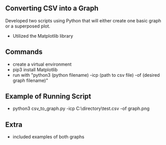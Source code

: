 ## Converting CSV into a Graph
Developed two scripts using Python that will either create one basic graph or a superposed plot.
- Utilized the Matplotlib library

## Commands
- create a virtual environment
- pip3 install Matplotlib
- run with "python3 (python filename) -icp (path to csv file) -of (desired graph filename)"

## Example of Running Script
- python3 csv_to_graph.py -icp C:\directory\test.csv -of graph.png

## Extra
- included examples of both graphs